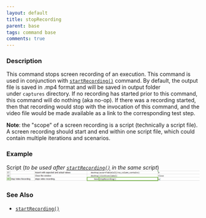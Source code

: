 ```yaml
---
layout: default
title: stopRecording
parent: base
tags: command base
comments: true
---
```



### Description
This command stops screen recording of an execution. This command is used in conjunction with 
[`startRecording()`](startRecording()) command. By default, the output file is saved in .mp4 format and 
will be saved in output folder under `captures` directory.  If no recording has started prior to this command, this 
command will do nothing (aka no-op).  If there was a recording started, then that recording would stop with the 
invocation of this command, and the video file would be made available as a link to the corresponding test step.

**Note**: the "scope" of a screen recording is a script (technically a script file).  A screen recording should start
and end within one script file, which could contain multiple iterations and scenarios.


### Example
Script (_to be used after [`startRecording()`](startRecording()) in the same script_)
![script](image/stopRecording_02.png)


### See Also
- [`startRecording()`](startRecording())

